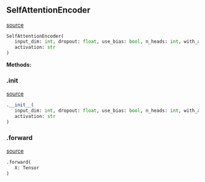#


## SelfAttentionEncoder
[source](https://github.com/jrzaurin/pytorch-widedeep/blob/master/pytorch_widedeep/models/tabular/mlp/_encoders.py/#L46)
```python 
SelfAttentionEncoder(
   input_dim: int, dropout: float, use_bias: bool, n_heads: int, with_addnorm: bool,
   activation: str
)
```




**Methods:**


### .__init__
[source](https://github.com/jrzaurin/pytorch-widedeep/blob/master/pytorch_widedeep/models/tabular/mlp/_encoders.py/#L47)
```python
.__init__(
   input_dim: int, dropout: float, use_bias: bool, n_heads: int, with_addnorm: bool,
   activation: str
)
```


### .forward
[source](https://github.com/jrzaurin/pytorch-widedeep/blob/master/pytorch_widedeep/models/tabular/mlp/_encoders.py/#L71)
```python
.forward(
   X: Tensor
)
```

